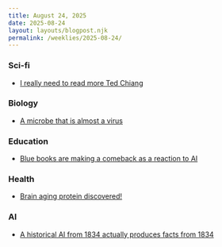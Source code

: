 ```yaml
---
title: August 24, 2025
date: 2025-08-24
layout: layouts/blogpost.njk
permalink: /weeklies/2025-08-24/
---
```


### Sci-fi
* <span meta="2025-08-19T03:23"></span> [I really need to read more Ted Chiang](https://linch.substack.com/p/ted-chiang-review)

### Biology
* <span meta="2025-08-21T13:48"></span> [A microbe that is almost a virus](https://nautil.us/a-rogue-new-life-form-1232095/)

### Education
* <span meta="2025-08-21T13:56"></span> [Blue books are making a comeback as a reaction to AI](https://www.wired.com/story/the-end-of-handwriting/)

### Health
* <span meta="2025-08-23T00:31"></span> [Brain aging protein discovered!](https://www.sciencedaily.com/releases/2025/08/250820000808.htm)

### AI
* <span meta="2025-08-23T17:02"></span> [A historical AI from 1834 actually produces facts from 1834](https://arstechnica.com/information-technology/2025/08/ai-built-from-1800s-texts-surprises-creator-by-mentioning-real-1834-london-protests/)
